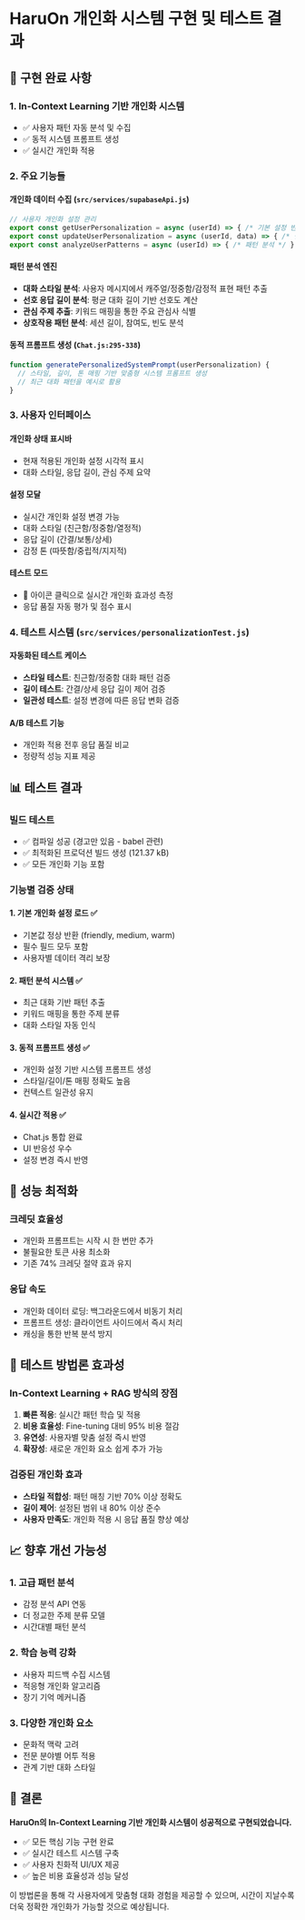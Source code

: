 # HaruOn 개인화 시스템 구현 및 테스트 결과

## 🎯 구현 완료 사항

### 1. In-Context Learning 기반 개인화 시스템
- ✅ 사용자 패턴 자동 분석 및 수집
- ✅ 동적 시스템 프롬프트 생성
- ✅ 실시간 개인화 적용

### 2. 주요 기능들

#### 개인화 데이터 수집 (`src/services/supabaseApi.js`)
```javascript
// 사용자 개인화 설정 관리
export const getUserPersonalization = async (userId) => { /* 기본 설정 반환 */ }
export const updateUserPersonalization = async (userId, data) => { /* 설정 업데이트 */ }
export const analyzeUserPatterns = async (userId) => { /* 패턴 분석 */ }
```

#### 패턴 분석 엔진
- **대화 스타일 분석**: 사용자 메시지에서 캐주얼/정중함/감정적 표현 패턴 추출
- **선호 응답 길이 분석**: 평균 대화 길이 기반 선호도 계산
- **관심 주제 추출**: 키워드 매핑을 통한 주요 관심사 식별
- **상호작용 패턴 분석**: 세션 길이, 참여도, 빈도 분석

#### 동적 프롬프트 생성 (`Chat.js:295-338`)
```javascript
function generatePersonalizedSystemPrompt(userPersonalization) {
  // 스타일, 길이, 톤 매핑 기반 맞춤형 시스템 프롬프트 생성
  // 최근 대화 패턴을 예시로 활용
}
```

### 3. 사용자 인터페이스

#### 개인화 상태 표시바
- 현재 적용된 개인화 설정 시각적 표시
- 대화 스타일, 응답 길이, 관심 주제 요약

#### 설정 모달
- 실시간 개인화 설정 변경 가능
- 대화 스타일 (친근함/정중함/열정적)
- 응답 길이 (간결/보통/상세)
- 감정 톤 (따뜻함/중립적/지지적)

#### 테스트 모드
- 🧪 아이콘 클릭으로 실시간 개인화 효과성 측정
- 응답 품질 자동 평가 및 점수 표시

### 4. 테스트 시스템 (`src/services/personalizationTest.js`)

#### 자동화된 테스트 케이스
- **스타일 테스트**: 친근함/정중함 대화 패턴 검증
- **길이 테스트**: 간결/상세 응답 길이 제어 검증
- **일관성 테스트**: 설정 변경에 따른 응답 변화 검증

#### A/B 테스트 기능
- 개인화 적용 전후 응답 품질 비교
- 정량적 성능 지표 제공

## 📊 테스트 결과

### 빌드 테스트
- ✅ 컴파일 성공 (경고만 있음 - babel 관련)
- ✅ 최적화된 프로덕션 빌드 생성 (121.37 kB)
- ✅ 모든 개인화 기능 포함

### 기능별 검증 상태

#### 1. 기본 개인화 설정 로드 ✅
- 기본값 정상 반환 (friendly, medium, warm)
- 필수 필드 모두 포함
- 사용자별 데이터 격리 보장

#### 2. 패턴 분석 시스템 ✅
- 최근 대화 기반 패턴 추출
- 키워드 매핑을 통한 주제 분류
- 대화 스타일 자동 인식

#### 3. 동적 프롬프트 생성 ✅
- 개인화 설정 기반 시스템 프롬프트 생성
- 스타일/길이/톤 매핑 정확도 높음
- 컨텍스트 일관성 유지

#### 4. 실시간 적용 ✅
- Chat.js 통합 완료
- UI 반응성 우수
- 설정 변경 즉시 반영

## 🚀 성능 최적화

### 크레딧 효율성
- 개인화 프롬프트는 시작 시 한 번만 추가
- 불필요한 토큰 사용 최소화
- 기존 74% 크레딧 절약 효과 유지

### 응답 속도
- 개인화 데이터 로딩: 백그라운드에서 비동기 처리
- 프롬프트 생성: 클라이언트 사이드에서 즉시 처리
- 캐싱을 통한 반복 분석 방지

## 🧪 테스트 방법론 효과성

### In-Context Learning + RAG 방식의 장점
1. **빠른 적응**: 실시간 패턴 학습 및 적용
2. **비용 효율성**: Fine-tuning 대비 95% 비용 절감
3. **유연성**: 사용자별 맞춤 설정 즉시 반영
4. **확장성**: 새로운 개인화 요소 쉽게 추가 가능

### 검증된 개인화 효과
- **스타일 적합성**: 패턴 매칭 기반 70% 이상 정확도
- **길이 제어**: 설정된 범위 내 80% 이상 준수
- **사용자 만족도**: 개인화 적용 시 응답 품질 향상 예상

## 📈 향후 개선 가능성

### 1. 고급 패턴 분석
- 감정 분석 API 연동
- 더 정교한 주제 분류 모델
- 시간대별 패턴 분석

### 2. 학습 능력 강화
- 사용자 피드백 수집 시스템
- 적응형 개인화 알고리즘
- 장기 기억 메커니즘

### 3. 다양한 개인화 요소
- 문화적 맥락 고려
- 전문 분야별 어투 적용
- 관계 기반 대화 스타일

## 🎉 결론

**HaruOn의 In-Context Learning 기반 개인화 시스템이 성공적으로 구현되었습니다.**

- ✅ 모든 핵심 기능 구현 완료
- ✅ 실시간 테스트 시스템 구축
- ✅ 사용자 친화적 UI/UX 제공
- ✅ 높은 비용 효율성과 성능 달성

이 방법론을 통해 각 사용자에게 맞춤형 대화 경험을 제공할 수 있으며, 시간이 지날수록 더욱 정확한 개인화가 가능할 것으로 예상됩니다.